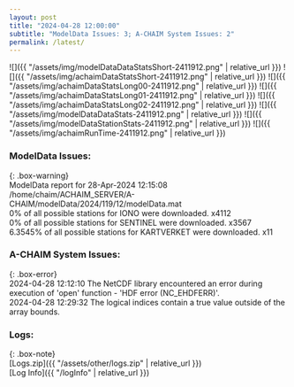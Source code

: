 ```yaml
---
layout: post
title: "2024-04-28 12:00:00"
subtitle: "ModelData Issues: 3; A-CHAIM System Issues: 2"
permalink: /latest/
---
```


![]({{ "/assets/img/modelDataDataStatsShort-2411912.png" | relative_url }})
![]({{ "/assets/img/achaimDataStatsShort-2411912.png" | relative_url }})
![]({{ "/assets/img/achaimDataStatsLong00-2411912.png" | relative_url }})
![]({{ "/assets/img/achaimDataStatsLong01-2411912.png" | relative_url }})
![]({{ "/assets/img/achaimDataStatsLong02-2411912.png" | relative_url }})
![]({{ "/assets/img/modelDataDataStats-2411912.png" | relative_url }})
![]({{ "/assets/img/modelDataStationStats-2411912.png" | relative_url }})
![]({{ "/assets/img/achaimRunTime-2411912.png" | relative_url }})


### ModelData Issues:  
  
{: .box-warning}  
 ModelData report for 28-Apr-2024 12:15:08   
 /home/chaim/ACHAIM_SERVER/A-CHAIM/modelData/2024/119/12/modelData.mat   
 0% of all possible stations for IONO were downloaded. x4112   
 0% of all possible stations for SENTINEL were downloaded. x3567   
 6.3545% of all possible stations for KARTVERKET were downloaded. x11   
  
### A-CHAIM System Issues:  
  
{: .box-error}  
2024-04-28 12:12:10 The NetCDF library encountered an error during execution of 'open' function - 'HDF error (NC_EHDFERR)'.  
2024-04-28 12:29:32 The logical indices contain a true value outside of the array bounds.  

### Logs:  
  
{: .box-note}  
[Logs.zip]({{ "/assets/other/logs.zip" | relative_url }})  
[Log Info]({{ "/logInfo" | relative_url }})  
